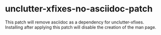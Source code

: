 # unclutter-xfixes-no-asciidoc-patch
This patch will remove asciidoc as a dependency for unclutter-xfixes. Installing after applying this patch will disable the creation of the man page.
